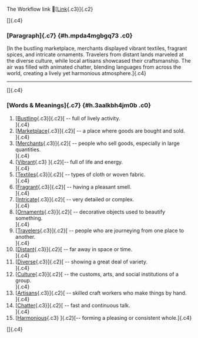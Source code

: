 The Workflow link
👏[[Link](https://www.google.com/url?q=http://www.google.com&sa=D&source=editors&ust=1756306616436651&usg=AOvVaw38l52OQeiCCJnNfDcpMkgD){.c3}]{.c2}

[]{.c4}

### [Paragraph]{.c7} {#h.mpda4mgbgq73 .c0}

[In the bustling marketplace, merchants displayed vibrant textiles,
fragrant spices, and intricate ornaments. Travelers from distant lands
marveled at the diverse culture, while local artisans showcased their
craftsmanship. The air was filled with animated chatter, blending
languages from across the world, creating a lively yet harmonious
atmosphere.]{.c4}

------------------------------------------------------------------------

[]{.c4}

### [Words & Meanings]{.c7} {#h.3aalkbh4jm0b .c0}

1.  [[Bustling](https://www.google.com/url?q=http://www.google.com&sa=D&source=editors&ust=1756306616438940&usg=AOvVaw2dz8rmH-ywIDCrCHs0vmb1){.c3}]{.c2}[ --
    full of lively activity.\
    ]{.c4}
2.  [[Marketplace](https://www.google.com/url?q=http://www.google.com&sa=D&source=editors&ust=1756306616439399&usg=AOvVaw2AvQ75Te_8YPMHrt8vWPbv){.c3}]{.c2}[ --
    a place where goods are bought and sold.\
    ]{.c4}
3.  [[Merchants](https://www.google.com/url?q=http://www.google.com&sa=D&source=editors&ust=1756306616439853&usg=AOvVaw1fUVBO93NwpKj9hqFF0Dw2){.c3}]{.c2}[ --
    people who sell goods, especially in large quantities.\
    ]{.c4}
4.  [[Vibrant](https://www.google.com/url?q=http://www.google.com&sa=D&source=editors&ust=1756306616440381&usg=AOvVaw0xpR0MmA8iSdMBrsqCenbg){.c3}
    ]{.c2}[-- full of life and energy.\
    ]{.c4}
5.  [[Textiles](https://www.google.com/url?q=http://www.google.com&sa=D&source=editors&ust=1756306616440782&usg=AOvVaw23Ldf_2RlLoQOtkMjzATpY){.c3}]{.c2}[ --
    types of cloth or woven fabric.\
    ]{.c4}
6.  [[Fragrant](https://www.google.com/url?q=http://www.google.com&sa=D&source=editors&ust=1756306616441218&usg=AOvVaw1gT2xAAcCwZJBi1h9Ueqkc){.c3}]{.c2}[ --
    having a pleasant smell.\
    ]{.c4}
7.  [[Intricate](https://www.google.com/url?q=http://www.google.com&sa=D&source=editors&ust=1756306616441624&usg=AOvVaw3vn3WfcyhR_WSas7q_vr-c){.c3}]{.c2}[ --
    very detailed or complex.\
    ]{.c4}
8.  [[Ornaments](https://www.google.com/url?q=http://www.google.com&sa=D&source=editors&ust=1756306616442024&usg=AOvVaw3F9SVRp9WANbAucTpuWvtk){.c3}]{.c2}[ --
    decorative objects used to beautify something.\
    ]{.c4}
9.  [[Travelers](https://www.google.com/url?q=http://www.google.com&sa=D&source=editors&ust=1756306616442499&usg=AOvVaw2g-0giwgAtDdq92zOA1BPp){.c3}]{.c2}[ --
    people who are journeying from one place to another.\
    ]{.c4}
10. [[Distant](https://www.google.com/url?q=http://www.google.com&sa=D&source=editors&ust=1756306616443002&usg=AOvVaw0wFmlfC0nYm40p1CqiUzoE){.c3}]{.c2}[ --
    far away in space or time.\
    ]{.c4}
11. [[Diverse](https://www.google.com/url?q=http://www.google.com&sa=D&source=editors&ust=1756306616443417&usg=AOvVaw0J4lnO8q04HVK3rbzX1DFJ){.c3}]{.c2}[ --
    showing a great deal of variety.\
    ]{.c4}
12. [[Culture](https://www.google.com/url?q=http://www.google.com&sa=D&source=editors&ust=1756306616443841&usg=AOvVaw10owVJ3OpJzDjLPIZ1gcJr){.c3}]{.c2}[ --
    the customs, arts, and social institutions of a group.\
    ]{.c4}
13. [[Artisans](https://www.google.com/url?q=http://www.google.com&sa=D&source=editors&ust=1756306616444353&usg=AOvVaw1aZTHKrVg-Z2SsQD7CNhGg){.c3}]{.c2}[ --
    skilled craft workers who make things by hand.\
    ]{.c4}
14. [[Chatter](https://www.google.com/url?q=http://www.google.com&sa=D&source=editors&ust=1756306616444827&usg=AOvVaw3TUc1D73w-99SCkj7hj94k){.c3}]{.c2}[ --
    fast and continuous talk.\
    ]{.c4}
15. [[Harmonious](https://www.google.com/url?q=http://www.google.com&sa=D&source=editors&ust=1756306616445268&usg=AOvVaw2bg9Xr9PAETMbEvmTm8p-U){.c3}
    ]{.c2}[-- forming a pleasing or consistent whole.]{.c4}

[]{.c4}
